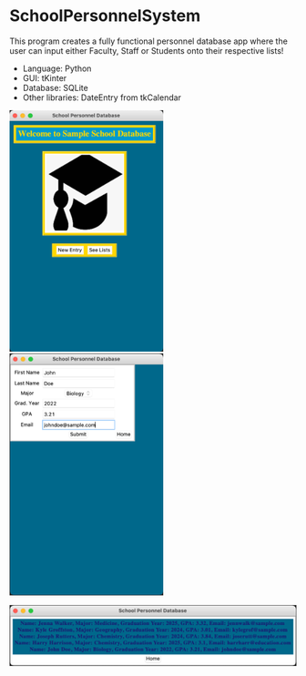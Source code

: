 # SchoolPersonnelSystem
This program creates a fully functional personnel database app where the user can input either Faculty, Staff or Students onto their respective lists!
- Language: Python
- GUI: tKinter
- Database: SQLite
- Other libraries: DateEntry from tkCalendar

<img src="imgs/SchoolPersonnelHomeScreen.png" width=270> <img src="imgs/SchoolPersonnelEntryScreen.png" width=270>

<img src="imgs/SchoolPersonnelListScreen.png" width=548>
